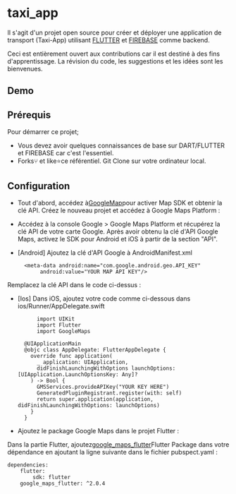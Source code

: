 # taxi_app

Il s'agit d'un projet open source pour créer et déployer une application de transport (Taxi-App) utilisant
[FLUTTER](https://docs.flutter.dev) et [FIREBASE](https://firebase.google.com/) comme backend.

Ceci est entièrement ouvert aux contributions car il est destiné à des fins d'apprentissage. La révision du code, les suggestions et les idées sont les bienvenues.

## Demo

## Prérequis 
Pour démarrer ce projet;

- Vous devez avoir quelques connaissances de base sur DART/FLUTTER et FIREBASE car c'est l'essentiel.
- Forks⑂ et like⭐️ce référentiel. Git Clone sur votre ordinateur local.

## Configuration 
- Tout d'abord, accédez à[GoogleMap](https://console.cloud.google.com/)pour activer Map SDK et obtenir la clé API. Créez le nouveau projet et accédez à Google Maps Platform :
- Accédez à la console Google > Google Maps Platform et récupérez la clé API de votre carte Google. Après avoir obtenu la clé d'API Google Maps, activez le SDK pour Android et iOS à partir de la section "API".
- [Android] Ajoutez la clé d'API Google à AndroidManifest.xml

        <meta-data android:name="com.google.android.geo.API_KEY"  
             android:value="YOUR MAP API KEY"/>
Remplacez la clé API dans le code ci-dessus :
- [Ios]
Dans iOS, ajoutez votre code comme ci-dessous dans  ios/Runner/AppDelegate.swift

            import UIKit
            import Flutter
            import GoogleMaps

        @UIApplicationMain
        @objc class AppDelegate: FlutterAppDelegate {
          override func application(
            _ application: UIApplication,
            didFinishLaunchingWithOptions launchOptions: [UIApplication.LaunchOptionsKey: Any]?
          ) -> Bool {
            GMSServices.provideAPIKey("YOUR KEY HERE")
            GeneratedPluginRegistrant.register(with: self)
            return super.application(application, didFinishLaunchingWithOptions: launchOptions)
          }
        }


- Ajoutez le package Google Maps dans le projet Flutter :

Dans la partie Flutter, ajoutez[google_maps_flutter](https://pub.dev/packages/google_maps_flutter)Flutter Package dans votre dépendance en ajoutant la ligne suivante dans le fichier pubspect.yaml :

    dependencies:
        flutter:
            sdk: flutter
        google_maps_flutter: ^2.0.4
